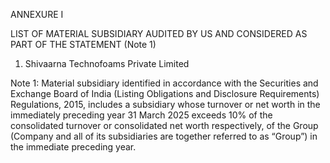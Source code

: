 ANNEXURE I

LIST OF MATERIAL SUBSIDIARY AUDITED BY US AND CONSIDERED AS PART OF THE
STATEMENT (Note 1)

1. Shivaarna Technofoams Private Limited

Note 1: Material subsidiary identified in accordance with the Securities and Exchange Board of India (Listing Obligations and Disclosure Requirements) Regulations, 2015, includes a subsidiary whose turnover or net worth in the immediately preceding year 31 March 2025 exceeds 10% of the consolidated turnover or consolidated net worth respectively, of the Group (Company and all of its subsidiaries are together referred to as “Group”) in the immediate preceding year.